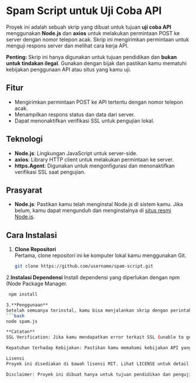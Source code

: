 # Spam Script untuk Uji Coba API

Proyek ini adalah sebuah skrip yang dibuat untuk tujuan **uji coba API** menggunakan **Node.js** dan **axios** untuk melakukan permintaan POST ke server dengan nomor telepon acak. Skrip ini mengirimkan permintaan untuk menguji respons server dan melihat cara kerja API.

**Penting:** Skrip ini hanya digunakan untuk tujuan pendidikan dan **bukan untuk tindakan ilegal**. Gunakan dengan bijak dan pastikan kamu mematuhi kebijakan penggunaan API atau situs yang kamu uji.

## Fitur
- Mengirimkan permintaan POST ke API tertentu dengan nomor telepon acak.
- Menampilkan respons status dan data dari server.
- Dapat menonaktifkan verifikasi SSL untuk pengujian lokal.

## Teknologi
- **Node.js**: Lingkungan JavaScript untuk server-side.
- **axios**: Library HTTP client untuk melakukan permintaan ke server.
- **https.Agent**: Digunakan untuk mengonfigurasi dan menonaktifkan verifikasi SSL saat pengujian.

## Prasyarat
- **Node.js**: Pastikan kamu telah menginstal Node.js di sistem kamu. Jika belum, kamu dapat mengunduh dan menginstalnya di [situs resmi Node.js](https://nodejs.org/).

## Cara Instalasi

1. **Clone Repositori**  
   Pertama, clone repositori ini ke komputer lokal kamu menggunakan Git.

   ```bash
   git clone https://github.com/username/spam-script.git

2.**Instalasi Dependensi**
Install dependensi yang diperlukan dengan npm (Node Package Manager.
  ```bash
   npm install

3.**Penggunaan**
Setelah semuanya terinstal, kamu bisa menjalankan skrip dengan perintah berikut di terminal.
 ```bash
node spam.js

**Catatan**
SSL Verification: Jika kamu mendapatkan error terkait SSL (unable to get local issuer certificate), kamu dapat menonaktifkan verifikasi SSL untuk tujuan pengujian menggunakan https.Agent dalam kode.

Kepatuhan terhadap Kebijakan: Pastikan kamu memahami kebijakan API yang kamu uji dan tidak melanggar ketentuan penggunaan. Jangan gunakan skrip ini untuk spam atau penyalahgunaan layanan.

Lisensi
Proyek ini disediakan di bawah lisensi MIT. Lihat LICENSE untuk detail lebih lanjut.

Disclaimer: Proyek ini dibuat hanya untuk tujuan pendidikan dan pengujian API. Penggunaan untuk aktivitas ilegal atau merugikan orang lain sangat tidak dianjurkan. Selalu gunakan skrip ini dengan bertanggung jawab.
